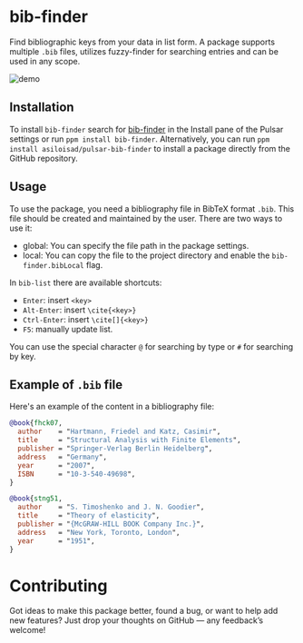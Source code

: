 # bib-finder

Find bibliographic keys from your data in list form. A package supports multiple `.bib` files, utilizes fuzzy-finder for searching entries and can be used in any scope.

![demo](https://github.com/asiloisad/bib-finder/blob/master/assets/demo.gif?raw=true)

## Installation

To install `bib-finder` search for [bib-finder](https://web.pulsar-edit.dev/packages/bib-finder) in the Install pane of the Pulsar settings or run `ppm install bib-finder`. Alternatively, you can run `ppm install asiloisad/pulsar-bib-finder` to install a package directly from the GitHub repository.

## Usage

To use the package, you need a bibliography file in BibTeX format `.bib`. This file should be created and maintained by the user. There are two ways to use it:

- global: You can specify the file path in the package settings.
- local: You can copy the file to the project directory and enable the `bib-finder.bibLocal` flag.

In `bib-list` there are available shortcuts:

- `Enter`: insert `<key>`
- `Alt-Enter`: insert `\cite{<key>}`
- `Ctrl-Enter`: insert `\cite[]{<key>}`
- `F5`: manually update list.

You can use the special character `@` for searching by type or `#` for searching by key.

## Example of `.bib` file

Here's an example of the content in a bibliography file:

```bib
@book{fhck07,
  author    = "Hartmann, Friedel and Katz, Casimir",
  title     = "Structural Analysis with Finite Elements",
  publisher = "Springer-Verlag Berlin Heidelberg",
  address   = "Germany",
  year      = "2007",
  ISBN      = "10-3-540-49698",
}

@book{stng51,
  author    = "S. Timoshenko and J. N. Goodier",
  title     = "Theory of elasticity",
  publisher = "{McGRAW-HILL BOOK Company Inc.}",
  address   = "New York, Toronto, London",
  year      = "1951",
}
```

# Contributing

Got ideas to make this package better, found a bug, or want to help add new features? Just drop your thoughts on GitHub — any feedback’s welcome!
